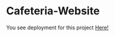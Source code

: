 # Cafeteria-Website
You see deployment for this project [Here!](https://jorgereyes02.github.io/Cafeteria-Website/)
